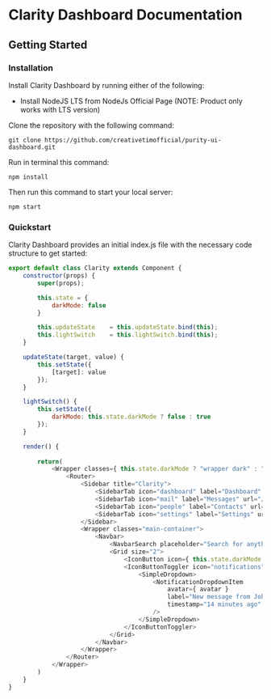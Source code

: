 # Clarity Dashboard Documentation

## Getting Started

### Installation
Install Clarity Dashboard by running either of the following:

- Install NodeJS LTS from NodeJs Official Page (NOTE: Product only works with LTS version)

Clone the repository with the following command:

``git clone https://github.com/creativetimofficial/purity-ui-dashboard.git``

Run in terminal this command:

``npm install``

Then run this command to start your local server:

``npm start``

### Quickstart

Clarity Dashboard provides an initial index.js file with the necessary code structure to get started:

```js
export default class Clarity extends Component {
	constructor(props) {
		super(props);

		this.state = {
			darkMode: false
		}

		this.updateState	= this.updateState.bind(this);
		this.lightSwitch	= this.lightSwitch.bind(this);
	}

	updateState(target, value) {
		this.setState({
			[target]: value
		});
	}

	lightSwitch() {
		this.setState({
			darkMode: this.state.darkMode ? false : true
		});
	}

	render() {
		
		return(
			<Wrapper classes={ this.state.darkMode ? "wrapper dark" : "wrapper" }>
				<Router>
					<Sidebar title="Clarity">
						<SidebarTab icon="dashboard" label="Dashboard" url="/" active={ true } />
						<SidebarTab icon="mail" label="Messages" url="/messages" active={ false } />
						<SidebarTab icon="people" label="Contacts" url="/contacts" active={ false } />
						<SidebarTab icon="settings" label="Settings" url="/settings" active={ false } />
					</Sidebar>
					<Wrapper classes="main-container">
						<Navbar>
							<NavbarSearch placeholder="Search for anything" />
							<Grid size="2">
								<IconButton icon={ this.state.darkMode ? "light_mode" : "dark_mode" } action={ this.lightSwitch } />
								<IconButtonToggler icon="notifications" action={ null }>
									<SimpleDropdown>
										<NotificationDropdownItem
											avatar={ avatar }
											label="New message from John"
											timestamp="14 minutes ago"
										/>
									</SimpleDropdown>
								</IconButtonToggler>
							</Grid>
						</Navbar>
					</Wrapper>
				</Router>
			</Wrapper>
		)
	}
}
```